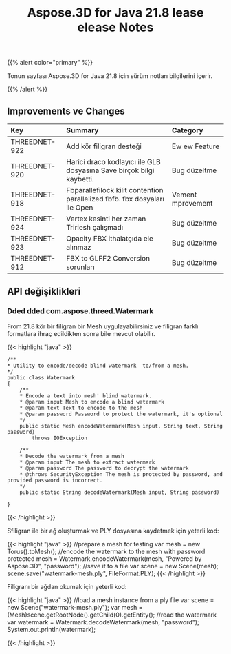 ﻿---
title: Aspose.3D for Java 21.8 lease elease Notes
type: docs
weight: 5
url: /tr/java/aspose-3d-for-java-21-8-release-notes/
---
{{% alert color="primary" %}}

Tonun sayfası Aspose.3D for Java 21.8 için sürüm notları bilgilerini içerir.

{{% /alert %}}
## **Improvements ve Changes**

|**Key**|**Summary**|**Category**|
|:- |:- |:- |
|THREEDNET-922 |Add kör filigran desteği|Ew ew Feature|
|THREEDNET-920 |Harici draco kodlayıcı ile GLB dosyasına Save birçok bilgi kaybetti.|Bug düzeltme|
|THREEDNET-918 |Fbparallefilock kilit contention parallelized fbfb. fbx dosyaları ile Open|Vement mprovement|
|THREEDNET-924 |Vertex kesinti her zaman Tririesh çalışmadı|Bug düzeltme|
|THREEDNET-923 |Opacity FBX ithalatçıda ele alınmaz|Bug düzeltme|
|THREEDNET-912 |FBX to GLFF2 Conversion sorunları|Bug düzeltme|


## API değişiklikleri ##

### Dded dded com.aspose.threed.Watermark ###

From 21.8 kör bir filigran bir Mesh uygulayabilirsiniz ve filigran farklı formatlara ihraç edildikten sonra bile mevcut olabilir.

{{< highlight "java" >}}

    /**
    * Utility to encode/decode blind watermark  to/from a mesh.
    */
    public class Watermark
    {
        /**
        * Encode a text into mesh' blind watermark.
        * @param input Mesh to encode a blind watermark
        * @param text Text to encode to the mesh
        * @param password Password to protect the watermark, it's optional
        */
        public static Mesh encodeWatermark(Mesh input, String text, String password)
            throws IOException

        /**
        * Decode the watermark from a mesh
        * @param input The mesh to extract watermark
        * @param password The password to decrypt the watermark
        * @throws SecurityException The mesh is protected by password, and provided password is incorrect.
        */
        public static String decodeWatermark(Mesh input, String password)

    }

{{< /highlight >}}


Sfiligran ile bir ağ oluşturmak ve PLY dosyasına kaydetmek için yeterli kod:

{{< highlight "java" >}}
    //prepare a mesh for testing
    var mesh = new Torus().toMesh();
    //encode the watermark to the mesh with password protected
    mesh = Watermark.encodeWatermark(mesh, "Powered by Aspose.3D", "password");
    //save it to a file
    var scene = new Scene(mesh);
    scene.save("watermark-mesh.ply", FileFormat.PLY);
{{< /highlight >}}

Filigranı bir ağdan okumak için yeterli kod:

{{< highlight "java" >}}
    //load a mesh instance from a ply file
    var scene = new Scene("watermark-mesh.ply");
    var mesh = (Mesh)scene.getRootNode().getChild(0).getEntity();
    //read the watermark
    var watermark = Watermark.decodeWatermark(mesh, "password");
    System.out.println(watermark);

{{< /highlight >}}